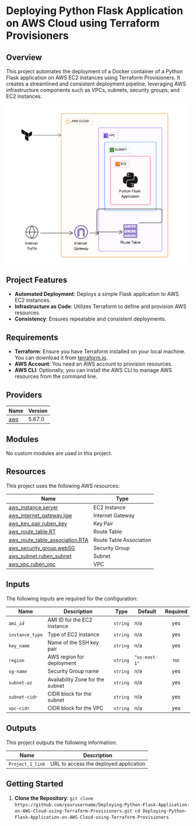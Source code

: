 # Deploying Python Flask Application on AWS Cloud using Terraform Provisioners

## Overview

This project automates the deployment of a Docker container of a Python Flask application on AWS EC2 instances using Terraform Provisioners. It creates a streamlined and consistent deployment pipeline, leveraging AWS infrastructure components such as VPCs, subnets, security groups, and EC2 instances.

![Structure](2024-09-19_17-29.png)

## Project Features

- **Automated Deployment**: Deploys a simple Flask application to AWS EC2 instances.
- **Infrastructure as Code**: Utilizes Terraform to define and provision AWS resources.
- **Consistency**: Ensures repeatable and consistent deployments.

## Requirements

- **Terraform**: Ensure you have Terraform installed on your local machine. You can download it from [terraform.io](https://www.terraform.io/downloads.html).
- **AWS Account**: You need an AWS account to provision resources.
- **AWS CLI**: Optionally, you can install the AWS CLI to manage AWS resources from the command line.

## Providers

| Name | Version |
|------|---------|
| [aws](https://registry.terraform.io/providers/hashicorp/aws/latest/docs) | 5.67.0 |

## Modules

No custom modules are used in this project.

## Resources

This project uses the following AWS resources:

| Name | Type |
|------|------|
| [aws_instance.server](https://registry.terraform.io/providers/hashicorp/aws/latest/docs/resources/instance) | EC2 Instance |
| [aws_internet_gateway.igw](https://registry.terraform.io/providers/hashicorp/aws/latest/docs/resources/internet_gateway) | Internet Gateway |
| [aws_key_pair.ruben_key](https://registry.terraform.io/providers/hashicorp/aws/latest/docs/resources/key_pair) | Key Pair |
| [aws_route_table.RT](https://registry.terraform.io/providers/hashicorp/aws/latest/docs/resources/route_table) | Route Table |
| [aws_route_table_association.RTA](https://registry.terraform.io/providers/hashicorp/aws/latest/docs/resources/route_table_association) | Route Table Association |
| [aws_security_group.webSG](https://registry.terraform.io/providers/hashicorp/aws/latest/docs/resources/security_group) | Security Group |
| [aws_subnet.ruben_subnet](https://registry.terraform.io/providers/hashicorp/aws/latest/docs/resources/subnet) | Subnet |
| [aws_vpc.ruben_vpc](https://registry.terraform.io/providers/hashicorp/aws/latest/docs/resources/vpc) | VPC |

## Inputs

The following inputs are required for the configuration:

| Name | Description | Type | Default | Required |
|------|-------------|------|---------|:--------:|
| `ami_id` | AMI ID for the EC2 instance | `string` | n/a | yes |
| `instance_type` | Type of EC2 instance | `string` | n/a | yes |
| `key_name` | Name of the SSH key pair | `string` | n/a | yes |
| `region` | AWS region for deployment | `string` | `"us-east-1"` | no |
| `sg-name` | Security Group name | `string` | n/a | yes |
| `subnet-az` | Availability Zone for the subnet | `string` | n/a | yes |
| `subnet-cidr` | CIDR block for the subnet | `string` | n/a | yes |
| `vpc-cidr` | CIDR block for the VPC | `string` | n/a | yes |

## Outputs

This project outputs the following information:

| Name | Description |
|------|-------------|
| `Project_1_link` | URL to access the deployed application |

## Getting Started

1. **Clone the Repository**:
   `
   git clone https://github.com/yourusername/Deploying-Python-Flask-Application-on-AWS-Cloud-using-Terraform-Provisioners.git
   cd Deploying-Python-Flask-Application-on-AWS-Cloud-using-Terraform-Provisioners
    `
